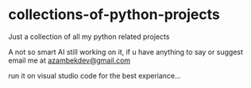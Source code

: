 # collections-of-python-projects
Just a collection of all my python related projects


A not so smart AI still working on it, if u have anything to say or suggest email me at azambekdev@gmail.com

run it on visual studio code for the best experiance...
